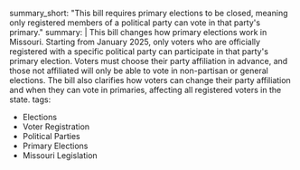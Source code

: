 summary_short: "This bill requires primary elections to be closed, meaning only registered members of a political party can vote in that party's primary."
summary: |
  This bill changes how primary elections work in Missouri. Starting from January 2025, only voters who are officially registered with a specific political party can participate in that party's primary election. Voters must choose their party affiliation in advance, and those not affiliated will only be able to vote in non-partisan or general elections. The bill also clarifies how voters can change their party affiliation and when they can vote in primaries, affecting all registered voters in the state.
tags:
  - Elections
  - Voter Registration
  - Political Parties
  - Primary Elections
  - Missouri Legislation
